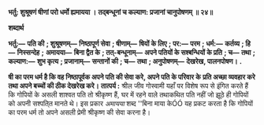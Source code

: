 **भर्तु: शुश्रूषणं षीणां परो धर्मो ह्यमायया ।** **तद्बन्धूनां च कल्याण: प्रजानां चानुपोषणम् ॥ २४॥** 

**शब्दार्थ** 

**भर्तु:—** **पति की** **; शुश्रूषणम्—** **निष्ठापूर्ण सेवा** **; षीणाम्—** **षियों के लिए** **; पर:—** **परम** **; धर्म:—** **कर्तव्य** **; हि—** **निस्सन्देह** **;** **अमायया—** **बिना द्वैत के** **; तत्-बन्धूनाम्—** **अपने पतियों के सश्बन्धियों के प्रति** **; च—** **तथा** **; कल्याण:—** **शुभ कृत्य** **; प्रजानाम्—** **सन्तानों की** **; च—** **तथा** **; अनुपोषणम्—** **देखरेख, पालनपोषण।** **.** 

**षी का परम धर्म है कि वह निष्ठापूर्वक अपने पति की सेवा करे, अपने पति के परिवार के** **प्रति अच्छा व्यवहार करे तथा अपने बच्चों की ठीक देखरेख करे।** **तात्पर्य :** श्रील जीव गोस्वामी यहाँ पर विशेष रूप से इंगित करते हैं कि गोपियों के असली शाश्वत पति तो श्रीकृष्ण हैं, घर में रहने वाले तथाकथित पति नहीं जो झूठे ही गोपियों को अपनी सश्पति्त मानते थे। इस प्रकार *अमायया* शब्द ''बिना माया केÓÓ यह प्रकट करता है कि गोपियों का परम धर्म तो अपने असली प्रेमी श्रीकृष्ण की सेवा करना है।  